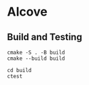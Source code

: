 # Alcove
## Build and Testing
``` 
cmake -S . -B build
cmake --build build
```

```
cd build
ctest
```
